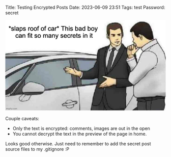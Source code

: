 Title: Testing Encrypted Posts
Date: 2023-06-09 23:51
Tags: test
Password: secret

![yay](/articles/2023/res/secrets.jpg)

Couple caveats:

 - Only the text is encrypted: comments, images are out in the open
 - You cannot decrypt the text in the preview of the page in home.

Looks good otherwise. Just need to remember to add the secret post source files
to my .gitignore :P

